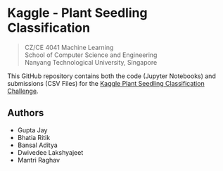 # Kaggle - Plant Seedling Classification
> CZ/CE 4041 Machine Learning \
> School of Computer Science and Engineering \
> Nanyang Technological University, Singapore

This GitHub repository contains both the code (Jupyter Notebooks) and submissions (CSV Files) for the [Kaggle Plant Seedling Classification Challenge](https://www.kaggle.com/c/plant-seedlings-classification). 

## Authors

* Gupta Jay
* Bhatia Ritik
* Bansal Aditya
* Dwivedee Lakshyajeet
* Mantri Raghav
